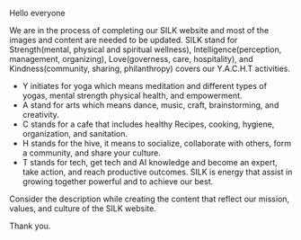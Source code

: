 Hello everyone

We are in the process of completing our SILK website and most of the images and content are needed to be updated. SILK stand for Strength(mental, physical and spiritual wellness),
Intelligence(perception, management, organizing), Love(governess, care, hospitality), and Kindness(community, sharing, philanthropy)
covers our Y.A.C.H.T activities. 

- Y initiates for yoga which means meditation and different types of yogas, mental strength physical health, and empowerment.
- A stand for arts which means dance, music, craft, brainstorming, and creativity.  
- C stands for a cafe that includes healthy Recipes, cooking, hygiene, organization, and sanitation.
- H stands for the hive, it means to socialize, collaborate with others, form a community, and share your culture.
- T stands for tech, get tech and AI knowledge and become an expert, take action, and reach productive outcomes.
SILK is energy that assist in growing together powerful and to achieve our best. 

Consider the description while creating the content that reflect our mission, values, and culture of the SILK website. 

Thank you.
